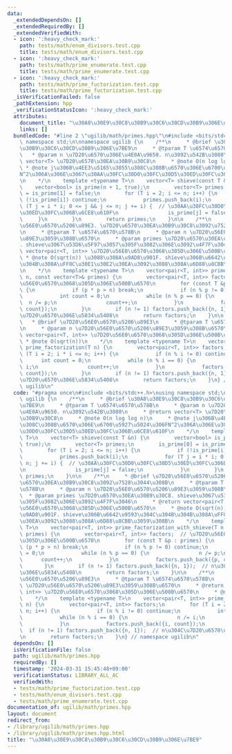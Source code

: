 ```yaml
---
data:
  _extendedDependsOn: []
  _extendedRequiredBy: []
  _extendedVerifiedWith:
  - icon: ':heavy_check_mark:'
    path: tests/math/enum_divisors.test.cpp
    title: tests/math/enum_divisors.test.cpp
  - icon: ':heavy_check_mark:'
    path: tests/math/prime_enumerate.test.cpp
    title: tests/math/prime_enumerate.test.cpp
  - icon: ':heavy_check_mark:'
    path: tests/math/prime_fuctorization.test.cpp
    title: tests/math/prime_fuctorization.test.cpp
  _isVerificationFailed: false
  _pathExtension: hpp
  _verificationStatusIcon: ':heavy_check_mark:'
  attributes:
    document_title: "\u30A8\u30E9\u30C8\u30B9\u30C6\u30CD\u30B9\u306E\u7BE9"
    links: []
  bundledCode: "#line 2 \"ugilib/math/primes.hpp\"\n#include <bits/stdc++.h>\nusing\
    \ namespace std;\n\nnamespace ugilib {\n    /**\n     * @brief \u30A8\u30E9\u30C8\
    \u30B9\u30C6\u30CD\u30B9\u306E\u7BE9\n     * @tparam T \u6574\u6570\u578B\n  \
    \   * @param n \u7D20\u6570\u306E\u4E0A\u9650. n\u3092\u542B\u3080\n     * @return\
    \ vector<T> \u7D20\u6570\u30EA\u30B9\u30C8\n     * @note O(n log log n)\n    \
    \ * @note j\u306B\u4EE3\u5165\u3055\u308C\u308B\u6570\u306E\u6700\u5927\u5024\u306F\
    N^2\u306A\u306E\u3067\u30AA\u30FC\u30D0\u30FC\u30D5\u30ED\u30FC\u306B\u6CE8\u610F\
    \n    */\n    template <typename T>\n    vector<T> shieve(const T &n) {\n    \
    \    vector<bool> is_prime(n + 1, true);\n        vector<T> primes;\n        is_prime[0]\
    \ = is_prime[1] = false;\n        for (T i = 2; i <= n; i++) {\n            if\
    \ (!is_prime[i]) continue;\n            primes.push_back(i);\n            for\
    \ (T j = i * i; 0 <= j && j <= n; j += i) {  // \u30AA\u30FC\u30D0\u30FC\u30D5\
    \u30ED\u30FC\u306B\u6CE8\u610F\n                is_prime[j] = false;\n       \
    \     }\n        }\n        return primes;\n    }\n\n    /**\n     * @brief \u7D20\
    \u56E0\u6570\u5206\u89E3. \u7D20\u6570\u30EA\u30B9\u30C8\u3092\u7528\u3044\u308B\
    \n     * @tparam T \u6574\u6570\u578B\n     * @param n \u7D20\u56E0\u6570\u5206\
    \u89E3\u3059\u308B\u6570\n     * @param primes \u7D20\u6570\u30EA\u30B9\u30C8\
    . shieve\u3067\u53D6\u5F97\u3057\u305F\u3082\u306E\u3092\u4F7F\u3046\n     * @return\
    \ vector<pair<T, int>> \u7D20\u56E0\u6570\u3068\u305D\u306E\u500B\u6570\n    \
    \ * @note O(sqrt(n)) \u3088\u308A\u9AD8\u901F. shieve\u306B\u6642\u9593\u304C\u304B\
    \u304B\u308A\uFF0C\u30E1\u30E2\u30EA\u3092\u3088\u308A\u6D88\u8CBB\u3059\u308B\
    \n    */\n    template <typename T>\n    vector<pair<T, int>> prime_factorization_with_shieve(T\
    \ n, const vector<T>& primes) {\n        vector<pair<T, int>> factors;  // \u7D20\
    \u56E0\u6570\u3068\u305D\u306E\u500B\u6570\n        for (const T &p : primes)\
    \ {\n            if (p * p > n) break;\n            if (n % p != 0) continue;\n\
    \            int count = 0;\n            while (n % p == 0) {\n              \
    \  n /= p;\n                count++;\n            }\n            factors.push_back({p,\
    \ count});\n        }\n        if (n != 1) factors.push_back({n, 1});  // n\u304C\
    \u7D20\u6570\u306E\u5834\u5408\n        return factors;\n    }\n\n    /**\n  \
    \   * @brief \u7D20\u56E0\u6570\u5206\u89E3\n     * @tparam T \u6574\u6570\u578B\
    \n     * @param n \u7D20\u56E0\u6570\u5206\u89E3\u3059\u308B\u6570\n     * @return\
    \ vector<pair<T, int>> \u7D20\u56E0\u6570\u3068\u305D\u306E\u500B\u6570\n    \
    \ * @note O(sqrt(n))\n    */\n    template <typename T>\n    vector<pair<T, int>>\
    \ prime_factorization(T n) {\n        vector<pair<T, int>> factors;\n        for\
    \ (T i = 2; i * i <= n; i++) {\n            if (n % i != 0) continue;\n      \
    \      int count = 0;\n            while (n % i == 0) {\n                n /=\
    \ i;\n                count++;\n            }\n            factors.push_back({i,\
    \ count});\n        }\n        if (n != 1) factors.push_back({n, 1});  // n\u304C\
    \u7D20\u6570\u306E\u5834\u5408\n        return factors;\n    }\n} // namespace\
    \ ugilib\n"
  code: "#pragma once\n#include <bits/stdc++.h>\nusing namespace std;\n\nnamespace\
    \ ugilib {\n    /**\n     * @brief \u30A8\u30E9\u30C8\u30B9\u30C6\u30CD\u30B9\u306E\
    \u7BE9\n     * @tparam T \u6574\u6570\u578B\n     * @param n \u7D20\u6570\u306E\
    \u4E0A\u9650. n\u3092\u542B\u3080\n     * @return vector<T> \u7D20\u6570\u30EA\
    \u30B9\u30C8\n     * @note O(n log log n)\n     * @note j\u306B\u4EE3\u5165\u3055\
    \u308C\u308B\u6570\u306E\u6700\u5927\u5024\u306FN^2\u306A\u306E\u3067\u30AA\u30FC\
    \u30D0\u30FC\u30D5\u30ED\u30FC\u306B\u6CE8\u610F\n    */\n    template <typename\
    \ T>\n    vector<T> shieve(const T &n) {\n        vector<bool> is_prime(n + 1,\
    \ true);\n        vector<T> primes;\n        is_prime[0] = is_prime[1] = false;\n\
    \        for (T i = 2; i <= n; i++) {\n            if (!is_prime[i]) continue;\n\
    \            primes.push_back(i);\n            for (T j = i * i; 0 <= j && j <=\
    \ n; j += i) {  // \u30AA\u30FC\u30D0\u30FC\u30D5\u30ED\u30FC\u306B\u6CE8\u610F\
    \n                is_prime[j] = false;\n            }\n        }\n        return\
    \ primes;\n    }\n\n    /**\n     * @brief \u7D20\u56E0\u6570\u5206\u89E3. \u7D20\
    \u6570\u30EA\u30B9\u30C8\u3092\u7528\u3044\u308B\n     * @tparam T \u6574\u6570\
    \u578B\n     * @param n \u7D20\u56E0\u6570\u5206\u89E3\u3059\u308B\u6570\n   \
    \  * @param primes \u7D20\u6570\u30EA\u30B9\u30C8. shieve\u3067\u53D6\u5F97\u3057\
    \u305F\u3082\u306E\u3092\u4F7F\u3046\n     * @return vector<pair<T, int>> \u7D20\
    \u56E0\u6570\u3068\u305D\u306E\u500B\u6570\n     * @note O(sqrt(n)) \u3088\u308A\
    \u9AD8\u901F. shieve\u306B\u6642\u9593\u304C\u304B\u304B\u308A\uFF0C\u30E1\u30E2\
    \u30EA\u3092\u3088\u308A\u6D88\u8CBB\u3059\u308B\n    */\n    template <typename\
    \ T>\n    vector<pair<T, int>> prime_factorization_with_shieve(T n, const vector<T>&\
    \ primes) {\n        vector<pair<T, int>> factors;  // \u7D20\u56E0\u6570\u3068\
    \u305D\u306E\u500B\u6570\n        for (const T &p : primes) {\n            if\
    \ (p * p > n) break;\n            if (n % p != 0) continue;\n            int count\
    \ = 0;\n            while (n % p == 0) {\n                n /= p;\n          \
    \      count++;\n            }\n            factors.push_back({p, count});\n \
    \       }\n        if (n != 1) factors.push_back({n, 1});  // n\u304C\u7D20\u6570\
    \u306E\u5834\u5408\n        return factors;\n    }\n\n    /**\n     * @brief \u7D20\
    \u56E0\u6570\u5206\u89E3\n     * @tparam T \u6574\u6570\u578B\n     * @param n\
    \ \u7D20\u56E0\u6570\u5206\u89E3\u3059\u308B\u6570\n     * @return vector<pair<T,\
    \ int>> \u7D20\u56E0\u6570\u3068\u305D\u306E\u500B\u6570\n     * @note O(sqrt(n))\n\
    \    */\n    template <typename T>\n    vector<pair<T, int>> prime_factorization(T\
    \ n) {\n        vector<pair<T, int>> factors;\n        for (T i = 2; i * i <=\
    \ n; i++) {\n            if (n % i != 0) continue;\n            int count = 0;\n\
    \            while (n % i == 0) {\n                n /= i;\n                count++;\n\
    \            }\n            factors.push_back({i, count});\n        }\n      \
    \  if (n != 1) factors.push_back({n, 1});  // n\u304C\u7D20\u6570\u306E\u5834\u5408\
    \n        return factors;\n    }\n} // namespace ugilib\n"
  dependsOn: []
  isVerificationFile: false
  path: ugilib/math/primes.hpp
  requiredBy: []
  timestamp: '2024-03-31 15:45:48+09:00'
  verificationStatus: LIBRARY_ALL_AC
  verifiedWith:
  - tests/math/prime_fuctorization.test.cpp
  - tests/math/enum_divisors.test.cpp
  - tests/math/prime_enumerate.test.cpp
documentation_of: ugilib/math/primes.hpp
layout: document
redirect_from:
- /library/ugilib/math/primes.hpp
- /library/ugilib/math/primes.hpp.html
title: "\u30A8\u30E9\u30C8\u30B9\u30C6\u30CD\u30B9\u306E\u7BE9"
---
```

